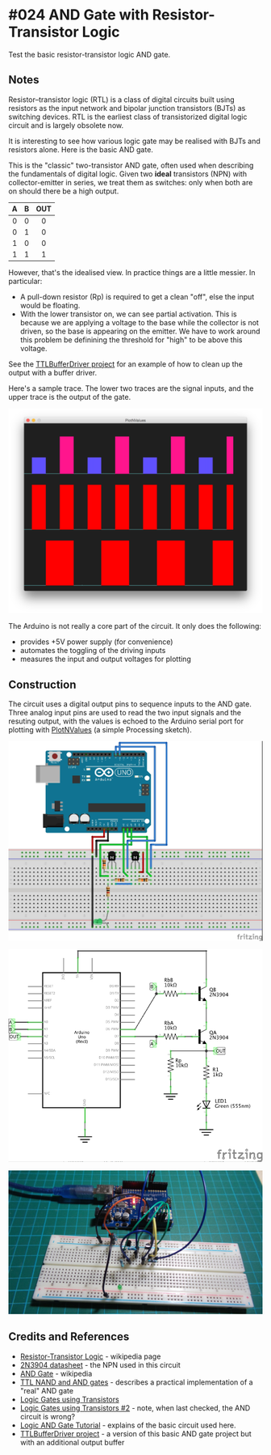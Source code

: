 # #024 AND Gate with Resistor-Transistor Logic

Test the basic resistor-transistor logic AND gate.

## Notes

Resistor–transistor logic (RTL) is a class of digital circuits built using resistors as the input network and bipolar junction transistors (BJTs) as switching devices. RTL is the earliest class of transistorized digital logic circuit and is largely obsolete now.

It is interesting to see how various logic gate may be realised with BJTs and resistors alone. Here is the basic AND gate.

This is the "classic" two-transistor AND gate, often used when describing the fundamentals of digital logic.
Given two **ideal** transistors (NPN) with collector-emitter in series, we treat them as switches:
only when both are on should there be a high output.

| A   | B   | OUT |
|:---:|:---:|:---:|
| 0   | 0   | 0   |
| 0   | 1   | 0   |
| 1   | 0   | 0   |
| 1   | 1   | 1   |

However, that's the idealised view. In practice things are a little messier. In particular:
* A pull-down resistor (Rp) is required to get a clean "off", else the input would be floating.
* With the lower transistor on, we can see partial activation. This is because we are applying a voltage to the base while the collector is not driven, so the base is appearing on the emitter. We have to work around this problem be definining the threshold for "high" to be above this voltage.

See the [TTLBufferDriver project](../../TTLBufferDriver) for an example of how to clean up the output with a buffer driver.

Here's a sample trace. The lower two traces are the signal inputs, and the upper trace is the output of the gate.

![processing trace](./assets/processing_trace.png?raw=true)

The Arduino is not really a core part of the circuit. It only does the following:
* provides +5V power supply (for convenience)
* automates the toggling of the driving inputs
* measures the input and output voltages for plotting

## Construction

The circuit uses a digital output pins to sequence inputs to the AND gate.
Three analog input pins are used to read the two input signals and the resuting output, with the values is echoed to the Arduino serial port
for plotting with [PlotNValues](../../../processing/PlotNValues) (a simple Processing sketch).

![Breadboard](./assets/AND_bb.jpg?raw=true)

![The Schematic](./assets/AND_schematic.jpg?raw=true)

![The Build](./assets/AND_build.jpg?raw=true)

## Credits and References

* [Resistor-Transistor Logic](https://en.wikipedia.org/wiki/Resistor%E2%80%93transistor_logic) - wikipedia page
* [2N3904 datasheet](https://www.futurlec.com/Transistors/2N3904.shtml) - the NPN used in this circuit
* [AND Gate](http://en.wikipedia.org/wiki/AND_gate) - wikipedia
* [TTL NAND and AND gates](http://www.allaboutcircuits.com/vol_4/chpt_3/5.html) - describes a practical implementation of a "real" AND gate
* [Logic Gates using Transistors](http://hyperphysics.phy-astr.gsu.edu/hbase/electronic/trangate.html)
* [Logic Gates using Transistors #2](https://electrosome.com/logic-gates-using-transistors/) - note, when last checked, the AND circuit is wrong?
* [Logic AND Gate Tutorial](http://www.electronics-tutorials.ws/logic/logic_2.html) - explains of the basic circuit used here.
* [TTLBufferDriver project](../../TTLBufferDriver) - a version of this basic AND gate project but with an additional output buffer
